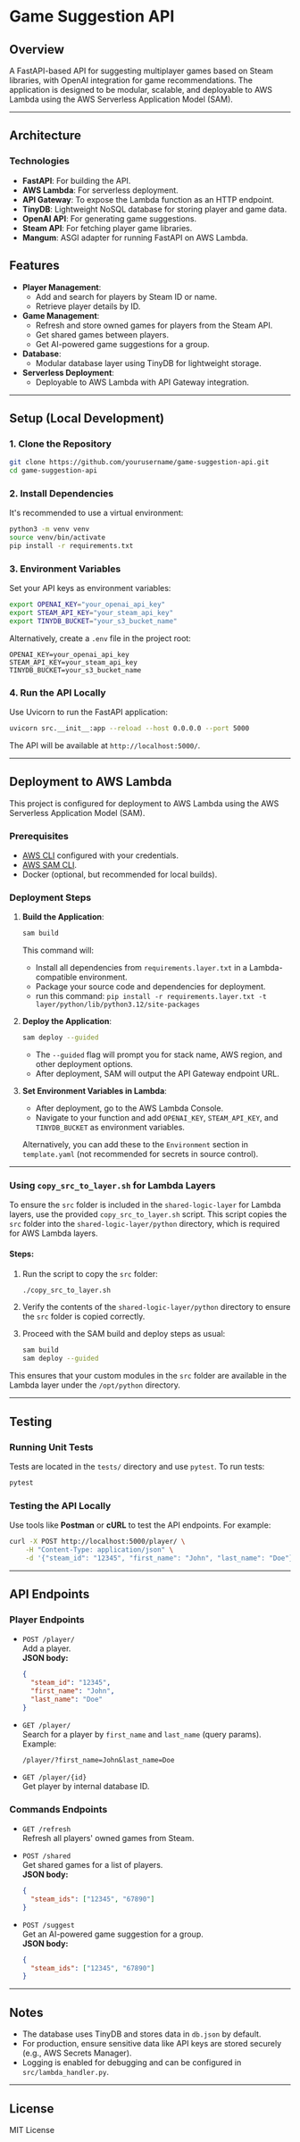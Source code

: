 # Game Suggestion API

## Overview

A FastAPI-based API for suggesting multiplayer games based on Steam libraries, with OpenAI integration for game recommendations. The application is designed to be modular, scalable, and deployable to AWS Lambda using the AWS Serverless Application Model (SAM).

---

## Architecture

### **Technologies**

- **FastAPI**: For building the API.
- **AWS Lambda**: For serverless deployment.
- **API Gateway**: To expose the Lambda function as an HTTP endpoint.
- **TinyDB**: Lightweight NoSQL database for storing player and game data.
- **OpenAI API**: For generating game suggestions.
- **Steam API**: For fetching player game libraries.
- **Mangum**: ASGI adapter for running FastAPI on AWS Lambda.

## Features

- **Player Management**:
  - Add and search for players by Steam ID or name.
  - Retrieve player details by ID.
- **Game Management**:
  - Refresh and store owned games for players from the Steam API.
  - Get shared games between players.
  - Get AI-powered game suggestions for a group.
- **Database**:
  - Modular database layer using TinyDB for lightweight storage.
- **Serverless Deployment**:
  - Deployable to AWS Lambda with API Gateway integration.

---

## Setup (Local Development)

### 1. Clone the Repository

```sh
git clone https://github.com/yourusername/game-suggestion-api.git
cd game-suggestion-api
```

### 2. Install Dependencies

It's recommended to use a virtual environment:

```sh
python3 -m venv venv
source venv/bin/activate
pip install -r requirements.txt
```

### 3. Environment Variables

Set your API keys as environment variables:

```sh
export OPENAI_KEY="your_openai_api_key"
export STEAM_API_KEY="your_steam_api_key"
export TINYDB_BUCKET="your_s3_bucket_name"
```

Alternatively, create a `.env` file in the project root:

```
OPENAI_KEY=your_openai_api_key
STEAM_API_KEY=your_steam_api_key
TINYDB_BUCKET=your_s3_bucket_name
```

### 4. Run the API Locally

Use Uvicorn to run the FastAPI application:

```sh
uvicorn src.__init__:app --reload --host 0.0.0.0 --port 5000
```

The API will be available at `http://localhost:5000/`.

---

## Deployment to AWS Lambda

This project is configured for deployment to AWS Lambda using the AWS Serverless Application Model (SAM).

### Prerequisites

- [AWS CLI](https://docs.aws.amazon.com/cli/latest/userguide/getting-started-install.html) configured with your credentials.
- [AWS SAM CLI](https://docs.aws.amazon.com/serverless-application-model/latest/developerguide/install-sam-cli.html).
- Docker (optional, but recommended for local builds).

### Deployment Steps

1. **Build the Application**:

   ```sh
   sam build
   ```

   This command will:

   - Install all dependencies from `requirements.layer.txt` in a Lambda-compatible environment.
   - Package your source code and dependencies for deployment.
   - run this command: `pip install -r requirements.layer.txt -t layer/python/lib/python3.12/site-packages`

2. **Deploy the Application**:

   ```sh
   sam deploy --guided
   ```

   - The `--guided` flag will prompt you for stack name, AWS region, and other deployment options.
   - After deployment, SAM will output the API Gateway endpoint URL.

3. **Set Environment Variables in Lambda**:

   - After deployment, go to the AWS Lambda Console.
   - Navigate to your function and add `OPENAI_KEY`, `STEAM_API_KEY`, and `TINYDB_BUCKET` as environment variables.

   Alternatively, you can add these to the `Environment` section in `template.yaml` (not recommended for secrets in source control).

---

### Using `copy_src_to_layer.sh` for Lambda Layers

To ensure the `src` folder is included in the `shared-logic-layer` for Lambda layers, use the provided `copy_src_to_layer.sh` script. This script copies the `src` folder into the `shared-logic-layer/python` directory, which is required for AWS Lambda layers.

#### Steps:

1. Run the script to copy the `src` folder:

   ```sh
   ./copy_src_to_layer.sh
   ```

2. Verify the contents of the `shared-logic-layer/python` directory to ensure the `src` folder is copied correctly.

3. Proceed with the SAM build and deploy steps as usual:
   ```sh
   sam build
   sam deploy --guided
   ```

This ensures that your custom modules in the `src` folder are available in the Lambda layer under the `/opt/python` directory.

---

## Testing

### Running Unit Tests

Tests are located in the `tests/` directory and use `pytest`. To run tests:

```sh
pytest
```

### Testing the API Locally

Use tools like **Postman** or **cURL** to test the API endpoints. For example:

```sh
curl -X POST http://localhost:5000/player/ \
    -H "Content-Type: application/json" \
    -d '{"steam_id": "12345", "first_name": "John", "last_name": "Doe"}'
```

---

## API Endpoints

### Player Endpoints

- `POST /player/`  
  Add a player.  
  **JSON body:**

  ```json
  {
    "steam_id": "12345",
    "first_name": "John",
    "last_name": "Doe"
  }
  ```

- `GET /player/`  
  Search for a player by `first_name` and `last_name` (query params).  
  Example:

  ```
  /player/?first_name=John&last_name=Doe
  ```

- `GET /player/{id}`  
  Get player by internal database ID.

### Commands Endpoints

- `GET /refresh`  
  Refresh all players' owned games from Steam.

- `POST /shared`  
  Get shared games for a list of players.  
  **JSON body:**

  ```json
  {
    "steam_ids": ["12345", "67890"]
  }
  ```

- `POST /suggest`  
  Get an AI-powered game suggestion for a group.  
  **JSON body:**
  ```json
  {
    "steam_ids": ["12345", "67890"]
  }
  ```

---

## Notes

- The database uses TinyDB and stores data in `db.json` by default.
- For production, ensure sensitive data like API keys are stored securely (e.g., AWS Secrets Manager).
- Logging is enabled for debugging and can be configured in `src/lambda_handler.py`.

---

## License

MIT License

